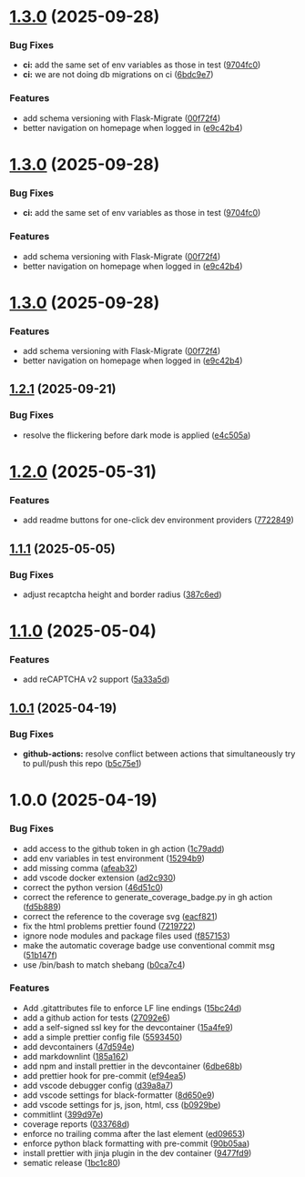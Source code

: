 # [1.3.0](https://github.com/cansinacarer/My-Base-SaaS-Flask/compare/v1.2.1...v1.3.0) (2025-09-28)


### Bug Fixes

* **ci:** add the same set of env variables as those in test ([9704fc0](https://github.com/cansinacarer/My-Base-SaaS-Flask/commit/9704fc0fa5c4e9799d2d9bee25b67b0aa23ed95c))
* **ci:** we are not doing db migrations on ci ([6bdc9e7](https://github.com/cansinacarer/My-Base-SaaS-Flask/commit/6bdc9e7176ae9727985cac222684373dbd1bb1c9))


### Features

* add schema versioning with Flask-Migrate ([00f72f4](https://github.com/cansinacarer/My-Base-SaaS-Flask/commit/00f72f47ac9eee48fa1ea8fadb9977e022b615e2))
* better navigation on homepage when logged in ([e9c42b4](https://github.com/cansinacarer/My-Base-SaaS-Flask/commit/e9c42b49aadf57dfd3eec47628835e2372c3d059))

# [1.3.0](https://github.com/cansinacarer/My-Base-SaaS-Flask/compare/v1.2.1...v1.3.0) (2025-09-28)


### Bug Fixes

* **ci:** add the same set of env variables as those in test ([9704fc0](https://github.com/cansinacarer/My-Base-SaaS-Flask/commit/9704fc0fa5c4e9799d2d9bee25b67b0aa23ed95c))


### Features

* add schema versioning with Flask-Migrate ([00f72f4](https://github.com/cansinacarer/My-Base-SaaS-Flask/commit/00f72f47ac9eee48fa1ea8fadb9977e022b615e2))
* better navigation on homepage when logged in ([e9c42b4](https://github.com/cansinacarer/My-Base-SaaS-Flask/commit/e9c42b49aadf57dfd3eec47628835e2372c3d059))

# [1.3.0](https://github.com/cansinacarer/My-Base-SaaS-Flask/compare/v1.2.1...v1.3.0) (2025-09-28)


### Features

* add schema versioning with Flask-Migrate ([00f72f4](https://github.com/cansinacarer/My-Base-SaaS-Flask/commit/00f72f47ac9eee48fa1ea8fadb9977e022b615e2))
* better navigation on homepage when logged in ([e9c42b4](https://github.com/cansinacarer/My-Base-SaaS-Flask/commit/e9c42b49aadf57dfd3eec47628835e2372c3d059))

## [1.2.1](https://github.com/cansinacarer/My-Base-SaaS-Flask/compare/v1.2.0...v1.2.1) (2025-09-21)


### Bug Fixes

* resolve the flickering before dark mode is applied ([e4c505a](https://github.com/cansinacarer/My-Base-SaaS-Flask/commit/e4c505a74cecd8d38bfe10d74214759f782618f8))

# [1.2.0](https://github.com/cansinacarer/My-Base-SaaS-Flask/compare/v1.1.1...v1.2.0) (2025-05-31)


### Features

* add readme buttons for one-click dev environment providers ([7722849](https://github.com/cansinacarer/My-Base-SaaS-Flask/commit/7722849afda450f031f973b9425ae5383ec52f75))

## [1.1.1](https://github.com/cansinacarer/My-Base-SaaS-Flask/compare/v1.1.0...v1.1.1) (2025-05-05)


### Bug Fixes

* adjust recaptcha height and border radius ([387c6ed](https://github.com/cansinacarer/My-Base-SaaS-Flask/commit/387c6ede12c0dc1add1457f428681ad936ab36e0))

# [1.1.0](https://github.com/cansinacarer/My-Base-SaaS-Flask/compare/v1.0.1...v1.1.0) (2025-05-04)


### Features

* add reCAPTCHA v2 support ([5a33a5d](https://github.com/cansinacarer/My-Base-SaaS-Flask/commit/5a33a5d88253dc9143225e665797c21c9dd34821))

## [1.0.1](https://github.com/cansinacarer/My-Base-SaaS-Flask/compare/v1.0.0...v1.0.1) (2025-04-19)

### Bug Fixes

* **github-actions:** resolve conflict between actions that simultaneously try to pull/push this repo ([b5c75e1](https://github.com/cansinacarer/My-Base-SaaS-Flask/commit/b5c75e1db641cb0be386b6c534504cb098b3e3be))

# 1.0.0 (2025-04-19)

### Bug Fixes

* add access to the github token in gh action ([1c79add](https://github.com/cansinacarer/My-Base-SaaS-Flask/commit/1c79add433f55437020818a6c237de3131fa35a6))
* add env variables in test environment ([15294b9](https://github.com/cansinacarer/My-Base-SaaS-Flask/commit/15294b9f0d9097ae8fc788d9582103400103fd18))
* add missing comma ([afeab32](https://github.com/cansinacarer/My-Base-SaaS-Flask/commit/afeab32be16dc88381bd4f16d255fb8d84f7fb68))
* add vscode docker extension ([ad2c930](https://github.com/cansinacarer/My-Base-SaaS-Flask/commit/ad2c930c36ab8656c40379c5d8d911466af5a6fe))
* correct the python version ([46d51c0](https://github.com/cansinacarer/My-Base-SaaS-Flask/commit/46d51c07c742984d6ab7024bf24866d8fcb37f95))
* correct the reference to generate_coverage_badge.py in gh action ([fd5b889](https://github.com/cansinacarer/My-Base-SaaS-Flask/commit/fd5b889734a20da94e2693354c3a32aa7c4c602b))
* correct the reference to the coverage svg ([eacf821](https://github.com/cansinacarer/My-Base-SaaS-Flask/commit/eacf821db3b860bb2456c797b945c422cd6ba80b))
* fix the html problems prettier found ([7219722](https://github.com/cansinacarer/My-Base-SaaS-Flask/commit/72197221b647af48c8618e98c20529f0224957c4))
* ignore node modules and package files used ([f857153](https://github.com/cansinacarer/My-Base-SaaS-Flask/commit/f8571531ea294b7d9ea7f0a328084b5578b219c6))
* make the automatic coverage badge use conventional commit msg ([51b147f](https://github.com/cansinacarer/My-Base-SaaS-Flask/commit/51b147f06069a1923a152770a07e03f5a46e8f89))
* use /bin/bash to match shebang ([b0ca7c4](https://github.com/cansinacarer/My-Base-SaaS-Flask/commit/b0ca7c49eef7d477e89bd75a4b27e6669984e151))

### Features

* Add .gitattributes file to enforce LF line endings ([15bc24d](https://github.com/cansinacarer/My-Base-SaaS-Flask/commit/15bc24dccb2f0ca9be5582e36129c614cc11aee7))
* add a github action for tests ([27092e6](https://github.com/cansinacarer/My-Base-SaaS-Flask/commit/27092e63efe28023ba78c66087f0779a69549f39))
* add a self-signed ssl key for the devcontainer ([15a4fe9](https://github.com/cansinacarer/My-Base-SaaS-Flask/commit/15a4fe95608b67f1b2a28a7f0dd06e2fbfbba808))
* add a simple prettier config file ([5593450](https://github.com/cansinacarer/My-Base-SaaS-Flask/commit/55934505a92a769967bbfb4ff7d23195200dd1fd))
* add devcontainers ([47d594e](https://github.com/cansinacarer/My-Base-SaaS-Flask/commit/47d594e1ef81bd5e4587b54dda26ea6fb0e7549e))
* add markdownlint ([185a162](https://github.com/cansinacarer/My-Base-SaaS-Flask/commit/185a1627dd8a1fed51ee11bfcad8a3a10d2f3969))
* add npm and install prettier in the devcontainer ([6dbe68b](https://github.com/cansinacarer/My-Base-SaaS-Flask/commit/6dbe68b84b64ca1d0fb9e5fc361fb11bd390f53a))
* add prettier hook for pre-commit ([ef94ea5](https://github.com/cansinacarer/My-Base-SaaS-Flask/commit/ef94ea548476361065a76b5a376f29a60faeca27))
* add vscode debugger config ([d39a8a7](https://github.com/cansinacarer/My-Base-SaaS-Flask/commit/d39a8a7fa998bc5f4d82b9e38c513a119a46f4c6))
* add vscode settings for black-formatter ([8d650e9](https://github.com/cansinacarer/My-Base-SaaS-Flask/commit/8d650e9763e0228daa3f9b878f4e1a795b8ba216))
* add vscode settings for js, json, html, css ([b0929be](https://github.com/cansinacarer/My-Base-SaaS-Flask/commit/b0929be58d86e939fb50430d044f8b1b85c5191b))
* commitlint ([399d97e](https://github.com/cansinacarer/My-Base-SaaS-Flask/commit/399d97e1dded3357fce7ab660c53037543ee4407))
* coverage reports ([033768d](https://github.com/cansinacarer/My-Base-SaaS-Flask/commit/033768d6e0daf06945ec8e08f9334c0d16bb33e7))
* enforce no trailing comma after the last element ([ed09653](https://github.com/cansinacarer/My-Base-SaaS-Flask/commit/ed09653f3138464158cb283fbb7981443b9e8c9e))
* enforce python black formatting with pre-commit ([90b05aa](https://github.com/cansinacarer/My-Base-SaaS-Flask/commit/90b05aa031a5bcb4469d1f71fefa64a2ce163bbd))
* install prettier with jinja plugin in the dev container ([9477fd9](https://github.com/cansinacarer/My-Base-SaaS-Flask/commit/9477fd9c31fb471da6c76c7f26910d7d8031474c))
* sematic release ([1bc1c80](https://github.com/cansinacarer/My-Base-SaaS-Flask/commit/1bc1c801c8d8ee7c187f0ffa2910eadaed394fad))
